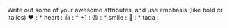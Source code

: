 Write out some of your awesome attributes, and use emphasis (like bold or italics) 
❤️	: * heart :
👍	: * +1 :
😃  : * smile :
🎉	: * tada :
